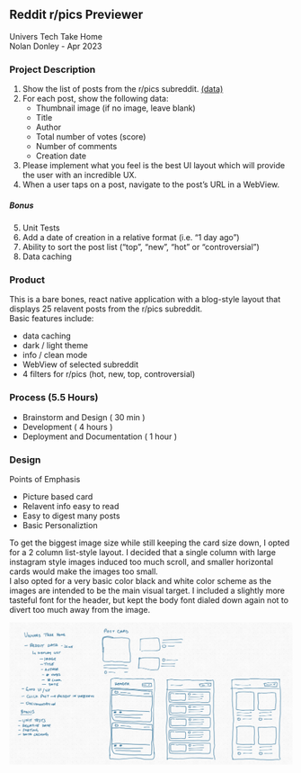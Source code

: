 ## Reddit r/pics Previewer
Univers Tech Take Home  
Nolan Donley - Apr 2023  
  
### Project Description
1. Show the list of posts from the r/pics subreddit. [(data)](https://api.reddit.com/r/pics/hot.json)  
2. For each post, show the following data:
    * Thumbnail image (if no image, leave blank)
    * Title
    * Author
    * Total number of votes (score)
    * Number of comments
    * Creation date
3. Please implement what you feel is the best UI layout which will provide the user with an incredible UX.
4. When a user taps on a post, navigate to the post’s URL in a WebView.
##### Bonus  
5. Unit Tests
6. Add a date of creation in a relative format (i.e. “1 day ago”)
7. Ability to sort the post list (“top”, “new”, “hot” or “controversial”)
8. Data caching

### Product
This is a bare bones, react native application with a blog-style layout that displays 25 relavent posts from the r/pics subreddit.  
Basic features include:  
* data caching
* dark / light theme
* info / clean mode 
* WebView of selected subreddit
* 4 filters for r/pics (hot, new, top, controversial)

### Process (5.5 Hours)
* Brainstorm and Design ( 30 min )
* Development ( 4 hours )
* Deployment and Documentation ( 1 hour )

### Design
Points of Emphasis
* Picture based card
* Relavent info easy to read
* Easy to digest many posts
* Basic Personaliztion

To get the biggest image size while still keeping the card size down, I opted for a 2 column list-style layout.
I decided that a single column with large instagram style images induced too much scroll, and smaller horizontal cards would make the images too small.  
I also opted for a very basic color black and white color scheme as the images are intended to be the main visual target. I included a slightly more tasteful font for the header, but kept the body font dialed down again not to divert too much away from the image.  
  
![Design Image](./images/design.jpg?raw=true)
